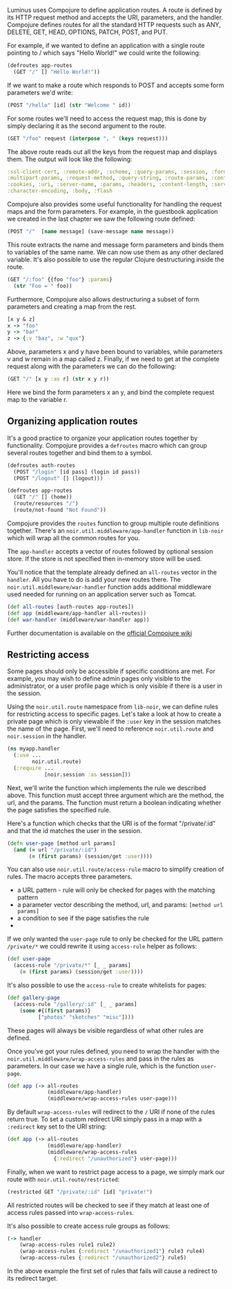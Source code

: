 Luminus uses Compojure to define application routes.
A route is defined by its HTTP request method and accepts the URI, parameters, and the handler.
Compojure defines routes for all the standard HTTP requests such as
ANY, DELETE, GET, HEAD, OPTIONS, PATCH, POST, and PUT.

For example, if we wanted to define an application with a single route pointing to / which
says "Hello World!" we could write the following:

```clojure
(defroutes app-routes
  (GET "/" [] "Hello World!"))
```

If we want to make a route which responds to POST and accepts some form parameters we'd write:

```clojure
(POST "/hello" [id] (str "Welcome " id))
```

For some routes we'll need to access the request map, this is done by simply declaring it as the second argument to the route.

```clojure
(GET "/foo" request (interpose ", " (keys request)))
```

The above route reads out all the keys from the request map and displays them. The output will look like the following:

```clojure
:ssl-client-cert, :remote-addr, :scheme, :query-params, :session, :form-params,
:multipart-params, :request-method, :query-string, :route-params, :content-type,
:cookies, :uri, :server-name, :params, :headers, :content-length, :server-port,
:character-encoding, :body, :flash
```

Compojure also provides some useful functionality for handling the request maps and the form parameters.
For example, in the guestbook application we created in the last chapter we saw the following route defined:

```clojure
(POST "/"  [name message] (save-message name message))
```

This route extracts the name and message form parameters and binds them to variables of the same name.
We can now use them as any other declared variable. It's also possible to use the regular Clojure destructuring
inside the route.

```clojure
(GET "/:foo" {{foo "foo"} :params}
  (str "Foo = " foo))
```

Furthermore, Compojure also allows destructuring a subset of form parameters and creating a map from the rest.

```clojure
[x y & z]
x -> "foo"
y -> "bar"
z -> {:v "baz", :w "qux"}
```

Above, parameters x and y have been bound to variables, while parameters v and w remain in a map called z.
Finally, if we need to get at the complete request along with the parameters we can do the following:

```clojure
(GET "/" [x y :as r] (str x y r))
```

Here we bind the form parameters x an y, and bind the complete request map to the variable r.

## Organizing application routes

It's a good practice to organize your application routes together by functionality. Compojure provides
a `defroutes` macro which can group several routes together and bind them to a symbol.

```clojure
(defroutes auth-routes
  (POST "/login" [id pass] (login id pass))
  (POST "/logout" [] (logout)))

(defroutes app-routes
  (GET "/" [] (home))
  (route/resources "/")
  (route/not-found "Not Found"))
```

Compojure provides the `routes` function to group multiple route definitions together.
There's an `noir.util.middleware/app-handler` function in `lib-noir` which will wrap all
the common routes for you.

The `app-handler` accepts a vector of routes followed by optional session store. If
the store is not specified then in-memory store will be used.

You'll notice that the template already defined an `all-routes` vector in the `handler`.
All you have to do is add your new routes there. The `noir.util.middleware/war-handler`
function adds additional middleware used needed for running on an application server
such as Tomcat.

```clojure
(def all-routes [auth-routes app-routes])
(def app (middleware/app-handler all-routes))
(def war-handler (middleware/war-handler app))
```

Further documentation is available on the [official Compojure wiki](https://github.com/weavejester/compojure/wiki)

## Restricting access

Some pages should only be accessible if specific conditions are met. For example,
you may wish to define admin pages only visible to the administrator, or a user profile
page which is only visible if there is a user in the session.

Using the `noir.util.route` namespace from `lib-noir`, we can define rules for restricting 
access to specific pages. Let's take a look at how to create a private page which is only 
viewable if the `:user` key in the session matches the name of the page. First, we'll need 
to reference `noir.util.route` and `noir.session` in the handler.

```clojure
(ns myapp.handler
  (:use ... 
        noir.util.route)
  (:require ...             
            [noir.session :as session]))
```

Next, we'll write the function which implements the rule we described above. This function 
must accept three argument which are the method, the url, and the params. The function must 
return a boolean indicating whether the page satisfies the specified rule.

Here's a function which checks that the URI is of the format "/private/:id" and that the id 
matches the user in the session.

```clojure
(defn user-page [method url params]
  (and (= url "/private/:id")
       (= (first params) (session/get :user))))
```

You can also use `noir.util.route/access-rule` macro to simplify creation of rules. The
macro accepts three parameters.

* a URL pattern - rule will only be checked for pages with the matching pattern
* a parameter vector describing the method, url, and params: `[method url params]`
* a condition to see if the page satisfies the rule 
* 

If we only wanted the `user-page` rule to only be checked for the URL pattern
`/private/*` we could rewrite it using `access-rule` helper as follows:

```clojure
(def user-page
  (access-rule "/private/*" [_ _ params]
    (= (first params) (session/get :user))))
```

It's also possible to use the `access-rule` to create whitelists for pages:

```clojure
(def gallery-page
  (access-rule "/gallery/:id" [_ _ params]
    (some #{(first params)} 
          ["photos" "sketches" "misc"])))
```
These pages will always be visible regardless of what other rules are defined.


Once you've got your rules defined, you need to wrap the handler with the
`noir.util.middleware/wrap-access-rules` and pass in the rules as parameters.
In our case we have a single rule, which is the function `user-page`.

```clojure
(def app (-> all-routes
             (middleware/app-handler)
             (middleware/wrap-access-rules user-page)))
```

By default `wrap-access-rules` will redirect to the `/` URI if none of the rules return true.
To set a custom redirect URI simply pass in a map with a `:redirect` key set to the URI string:

```clojure
(def app (-> all-routes
             (middleware/app-handler)
             (middleware/wrap-access-rules 
               {:redirect "/unauthorized"} user-page)))
```

Finally, when we want to restrict page access to a page, we simply mark 
our route with `noir.util.route/restricted`:

```clojure
(restricted GET "/private/:id" [id] "private!")
```

All restricted routes will be checked to see if they match at least one of access rules
passed into `wrap-access-rules`.


It's also possible to create access rule groups as follows:

```clojure
(-> handler 
    (wrap-access-rules rule1 rule2)
    (wrap-access-rules {:redirect "/unauthorized1"} rule3 rule4)
    (wrap-access-rules {:redirect "/unauthorized2"} rule5)
```

In the above example the first set of rules that fails will cause a redirect to its redirect target.
